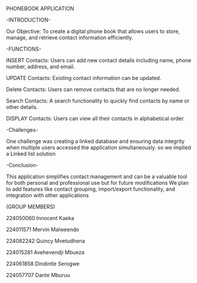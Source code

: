 PHONEBOOK
APPLICATION

-INTRODUCTION-

Our Objective: To create
a digital phone book that
allows users to store,
manage, and retrieve
contact information
efficiently.

-FUNCTIONS-

INSERT Contacts: Users can
add new contact details
including name, phone
number, address, and email.

UPDATE Contacts: Existing
contact information can be
updated.

Delete Contacts: Users can
remove contacts that are no
longer needed.

Search Contacts: A search
functionality to quickly find
contacts by name or other
details.

DISPLAY Contacts: Users can
view all their contacts in
alphabetical order.


-Challenges-

One challenge was creating a linked database
and
ensuring data integrity
when multiple users
accessed the application
simultaneously.
so we implied a Linked list solution


-Conclusion-

This application simplifies
contact management and
can be a valuable tool for
both personal and
professional use
but for future modifications
We plan to add features like
contact grouping,
import/export functionality,
and integration with other
applications


(GROUP MEMBERS)

224050060 Innocent Kaeka

224011571 Mervin Malweendo

224082242 Quincy Mvetudhena

224015281 Avehevendji Mbueza

224061858 Dindintle Serogwe

224057707 Dante Mburuu
